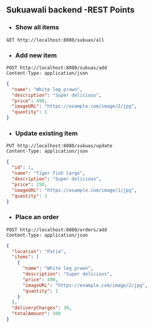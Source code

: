 ## Sukuawali backend -REST Points

- ### Show all items

```http request
GET http://localhost:8080/sukuas/all
```

- ### Add new item

```http request
POST http://localhost:8080/sukuas/add
Content-Type: application/json
```

```json
{
  "name": "White leg prawn",
  "description": "Super delicious",
  "price": 490,
  "imageURL": "https://example.com/image/2/jpg",
  "quantity": 1
}
```

- ### Update existing item

```http request
PUT http://localhost:8080/sukuas/update
Content-Type: application/json
```

```json
{
  "id": 1,
  "name": "Tiger fish large",
  "description": "Super delicious",
  "price": 250,
  "imageURL": "https://example.com/image/1/jpg",
  "quantity": 1
}
```

- ### Place an order

```http request
POST http://localhost:8080/orders/add
Content-Type: application/json
```

```json
{
  "location": "Patia",
  "items": [
    {
      "name": "White leg prawn",
      "description": "Super delicious",
      "price": 490,
      "imageURL": "https://example.com/image/2/jpg",
      "quantity": 1
    }
  ],
  "deliveryCharges": 30,
  "totalAmount": 500
}
```